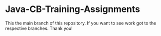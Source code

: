 # Java-CB-Training-Assignments

This the main branch of this repository. If you want to see work got to the respective branches.
Thank you!
